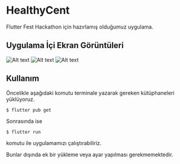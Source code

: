# HealthyCent

Flutter Fest Hackathon için hazırlamış olduğumuz uygulama.

## Uygulama İçi Ekran Görüntüleri
![Alt text](/screenshots/screenshot1?raw=true "Giriş Yapma Ekranı")
![Alt text](/screenshots/screenshot2?raw=true "Ana Sayfa Ekranı")
![Alt text](/screenshots/screenshot3?raw=true "Vakıflara Bağış Ekranı")

## Kullanım

Öncelikle aşağıdaki komutu terminale yazarak gereken kütüphaneleri yüklüyoruz.
```` console
$ flutter pub get
```` 
Sonrasında ise 
```` console
$ flutter run
```` 
komutu ile uygulamamızı çalıştırabiliriz.

Bunlar dışında ek bir yükleme veya ayar yapılması gerekmemektedir.
